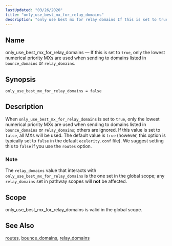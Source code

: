 ```yaml
---
lastUpdated: "03/26/2020"
title: "only_use_best_mx_for_relay_domains"
description: "only use best mx for relay domains If this is set to true only the lowest numerical priority M Xs are used when sending to domains listed in bounce domains or relay domains only use best mx for relay domains false When only use best mx for relay domains is..."
---
```


<a name="conf.ref.only_use_best_mx_for_relay_domains"></a> 
## Name

only_use_best_mx_for_relay_domains — If this is set to `true`, only the lowest numerical priority MXs are used when sending to domains listed in `bounce_domains` or `relay_domains`.

## Synopsis

`only_use_best_mx_for_relay_domains = false`

<a name="idp25556512"></a> 
## Description

When `only_use_best_mx_for_relay_domains` is set to `true`, only the lowest numerical priority MXs are used when sending to domains listed in `bounce_domains` or `relay_domains`; others are ignored. If this value is set to `false`, all MXs will be used. The default value is `true` (however, this option is typically set to `false` in the default `ecelerity.conf` file). We suggest setting this to `false` if you use the `routes` option.

### Note

The `relay_domains` value that interacts with `only_use_best_mx_for_relay_domains` is the one set in the global scope; any `relay_domains` set in pathway scopes will **not** be affected.

<a name="idp25566064"></a> 
## Scope

only_use_best_mx_for_relay_domains is valid in the global scope.

<a name="idp25567920"></a> 
## See Also

[routes](/momentum/4/config/ref-routes), [bounce_domains](/momentum/4/config/ref-bounce-domains), [relay_domains](/momentum/4/config/ref-relay-domains)